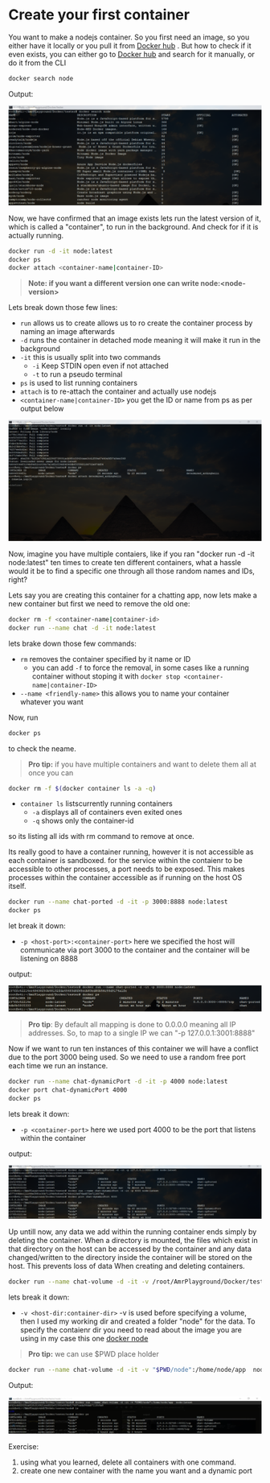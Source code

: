 # Create your first container

You want to make a nodejs container. So you first need an image, so you either have it locally or you pull it from [Docker hub](https://hub.docker.com/) . But how to check if it even exists, you can either go to [Docker hub](https://hub.docker.com/) and search for it manually, or do it from the CLI
```bash
docker search node
``` 
Output:

![search](./assets/dockerSearch.png)

Now, we have confirmed that an image exists lets run the latest version of it, which is called a "container", to run in the background. And check for if it is actually running.

```bash
docker run -d -it node:latest
docker ps
docker attach <container-name|container-ID>
``` 

>**Note: if you want a different version one can write node:\<node-version\>**

Lets break down those few lines:

- `run` allows us to create allows us to ro create the container process by naming an image afterwards
- `-d` runs the container in detached mode meaning it will make it run in the background
- `-it` this is usually split into two commands
  - `-i` Keep STDIN open even if not attached
  - `-t` to run a pseudo terminal
- `ps` is used to list running containers
- `attach` is to re-attach the container and actually use nodejs
- `<container-name|container-ID>` you get the ID or name from ps as per output below

![run1](./assets/dockerRun1.png)

Now, imagine you have multiple contaiers, like if you ran "docker run -d -it node:latest" ten times to create ten different containers, what a hassle would it be to find a specific one through all those random names and IDs, right?

Lets say you are creating this container for a chatting app, now lets make a new container but first we need to remove the old one:

```bash
docker rm -f <container-name|container-id>
docker run --name chat -d -it node:latest
```

lets brake down those few commands:

- `rm` removes the container specified by it name or ID
  - you can add `-f` to force the removal, in some cases like a running container without stoping it with `docker stop <container-name|container-ID>`
- `--name <friendly-name>` this allows you to name your container whatever you want

Now, run 

```bash
docker ps
```

to check the neame.

>**Pro tip:** if you have multiple containers and want to delete them all at once you can

```bash
docker rm -f $(docker container ls -a -q)
```

- `container ls` listscurrently running containers
  - `-a` displays all of containers even exited ones
  - `-q` shows only the container-id

so its listing all ids with rm command to remove at once.

Its really good to have a container running, however it is not accessible as each container is sandboxed. for the service within the contaienr to be accessible to other processes, a port needs to be exposed. This makes processes within the container accessible as if running on the host OS itself.

```bash
docker run --name chat-ported -d -it -p 3000:8888 node:latest
docker ps
```

let break it down:

- `-p <host-port>:<container-port>` here we specified the host will communicate via port 3000 to the container and the container will be listening on 8888

output:

![porting1](./assets/dockerPorting1.png)

>**Pro tip**: By default all mapping is done to 0.0.0.0 meaning all IP addresses. So, to map to a single IP we can "-p 127.0.0.1:3001:8888"

Now if we want to run ten instances of this container we will have a conflict due to the port 3000 being used. So we need to use a random free port each time we run an instance.

```bash
docker run --name chat-dynamicPort -d -it -p 4000 node:latest
docker port chat-dynamicPort 4000
docker ps
```

lets break it down:

- `-p <container-port>` here we used port 4000 to be the port that listens within the container

output:

![porting2](./assets/dockerPorting2.png)


Up untill now, any data we add within the running container ends simply by deleting the container. When a directory is mounted, the files which exist in that directory on the host can be accessed by the container and any data changed/written to the directory inside the container will be stored on the host. This prevents loss of data When creating and deleting containers.

```bash
docker run --name chat-volume -d -it -v /root/AmrPlayground/Docker/tester/node:/home/node/app  node:latest
```

lets break it down:

- `-v <host-dir:container-dir>` -v is used before specifying a volume, then I used my working dir and created a folder "node" for the data. To specify the contaienr dir you need to read about the image you are using in my case this one [docker node](https://github.com/nodejs/docker-node/blob/master/README.md#how-to-use-this-image)

>**Pro tip:** we can use $PWD place holder
```bash
docker run --name chat-volume -d -it -v "$PWD/node":/home/node/app  node:latest
```
Output:

![volume1](./assets/dockerVolume1.png)


Exercise:
1. using what you learned, delete all containers with one command.
2. create one new container with the name you want and a dynamic port